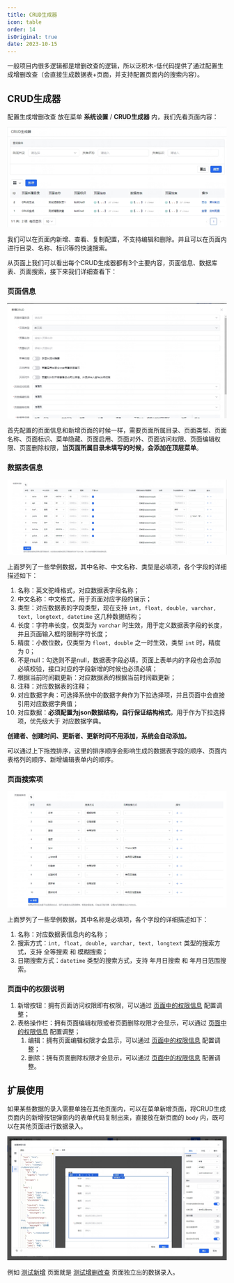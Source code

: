 ```yaml
---
title: CRUD生成器
icon: table
order: 14
isOriginal: true
date: 2023-10-15
---
```


一般项目内很多逻辑都是增删改查的逻辑，所以泛积木-低代码提供了通过配置生成增删改查（会直接生成数据表+页面，并支持配置页面内的搜索内容）。

## CRUD生成器

配置生成增删改查 放在菜单 **系统设置** / **CRUD生成器** 内，我们先看页面内容：

![CRUD生成器](./images/crud/20231015161531.png)

我们可以在页面内新增、查看、复制配置，不支持编辑和删除。并且可以在页面内进行目录、名称、标识等的快速搜索。

从页面上我们可以看出每个CRUD生成器都有3个主要内容，页面信息、数据库表、页面搜索，接下来我们详细查看下：

### 页面信息

![页面信息](./images/crud/20231015163133.png)

首先配置的页面信息和新增页面的时候一样，需要页面所属目录、页面类型、页面名称、页面标识、菜单隐藏、页面启用、页面对外、页面访问权限、页面编辑权限、页面删除权限，**当页面所属目录未填写的时候，会添加在顶层菜单**。

### 数据表信息

![数据表信息](images/crud/20231015173838.png)

上面罗列了一些举例数据，其中名称、中文名称、类型是必填项，各个字段的详细描述如下：

1. 名称：英文驼峰格式，对应数据表字段名称；
2. 中文名称：中文格式，用于页面对应字段的展示；
3. 类型：对应数据表的字段类型，现在支持 `int, float, double, varchar, text, longtext, datetime` 这几种数据结构；
4. 长度：字符串长度，仅类型为 `varchar` 时生效，用于定义数据表字段的长度，并且页面输入框的限制字符长度；
5. 精度：小数位数，仅类型为 `float, double` 之一时生效，类型 `int` 时，精度为 0；
6. 不是null：勾选则不是null，数据表字段必填，页面上表单内的字段也会添加必填校验，接口对应的字段新增的时候也必须必填；
7. 根据当前时间戳更新：对应数据表的根据当前时间戳更新；
8. 注释：对应数据表的注释；
9. 对应数据字典：可选择系统中的数据字典作为下拉选择项，并且页面中会直接引用对应数据字典值；
10. 对应数据：**必须配置为json数据结构，自行保证结构格式**，用于作为下拉选择项，优先级大于 对应数据字典。

**创建者、创建时间、更新者、更新时间不用添加，系统会自动添加。**

可以通过上下拖拽排序，这里的排序顺序会影响生成的数据表字段的顺序、页面内表格列的顺序、新增编辑表单内的顺序。

### 页面搜索项

![页面搜索项](images/crud/20231015210032.png)

上面罗列了一些举例数据，其中名称是必填项，各个字段的详细描述如下：

1. 名称：对应数据表信息内的名称；
2. 搜索方式：`int, float, double, varchar, text, longtext` 类型的搜索方式，支持 全等搜索 和 模糊搜索；
3. 日期搜索方式：`datetime` 类型的搜索方式，支持 年月日搜索 和 年月日范围搜索。

### 页面中的权限说明

1. 新增按钮：拥有页面访问权限即有权限，可以通过 [页面中的权限信息](./abutment.md#页面中的权限信息) 配置调整；
2. 表格操作栏：拥有页面编辑权限或者页面删除权限才会显示，可以通过 [页面中的权限信息](./abutment.md#页面中的权限信息) 配置调整；
   1. 编辑：拥有页面编辑权限才会显示，可以通过 [页面中的权限信息](./abutment.md#页面中的权限信息) 配置调整；
   2. 删除：拥有页面删除权限才会显示，可以通过 [页面中的权限信息](./abutment.md#页面中的权限信息) 配置调整。

## 扩展使用

如果某些数据的录入需要单独在其他页面内，可以在菜单新增页面，将CRUD生成页面内的新增按钮弹窗内的表单代码复制出来，直接放在新页面的 `body` 内，既可以在其他页面进行数据录入。

![页面搜索项](images/crud/20231015211254.png)

例如 [测试新增](https://jimu.fxss.work/#/admin/page/testCrudAdd) 页面就是 [测试增删改查](https://jimu.fxss.work/#/admin/page/testCrud) 页面独立出的数据录入。
